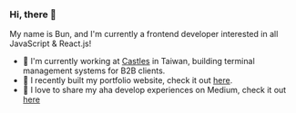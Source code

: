 ### Hi, there 👋

My name is Bun, and I'm currently a frontend developer interested in all JavaScript & React.js!

- 💼 I'm currently working at [Castles](https://www.castlestech.com/payment-solutions/cashub/) in Taiwan, building terminal management systems for B2B clients.
- 🔨 I recently built my portfolio website, check it out [here](https://thisisbun.github.io/website/).
- 📝 I love to share my aha develop experiences on Medium, check it out [here](https://medium.com/@bun.coding)

